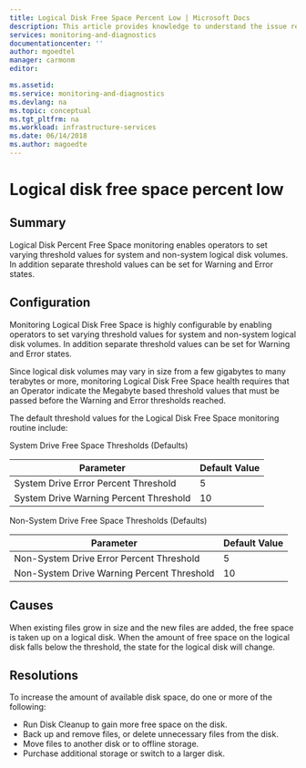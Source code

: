 ```yaml
---
title: Logical Disk Free Space Percent Low | Microsoft Docs
description: This article provides knowledge to understand the issue reported, what are the possible causes, and how to resolve the health issue identified by Azure Monitor VM Health.
services: monitoring-and-diagnostics
documentationcenter: ''
author: mgoedtel
manager: carmonm
editor: 

ms.assetid: 
ms.service: monitoring-and-diagnostics
ms.devlang: na
ms.topic: conceptual
ms.tgt_pltfrm: na
ms.workload: infrastructure-services
ms.date: 06/14/2018
ms.author: magoedte
---
```



# Logical disk free space percent low

## Summary

Logical Disk Percent Free Space monitoring enables operators to set varying threshold values for system and non-system logical disk volumes. In addition separate threshold values can be set for Warning and Error states.

## Configuration

Monitoring Logical Disk Free Space is highly configurable by enabling operators to set varying threshold values for system and non-system logical disk volumes. In addition separate threshold values can be set for Warning and Error states.

Since logical disk volumes may vary in size from a few gigabytes to many terabytes or more, monitoring Logical Disk Free Space health requires that an Operator indicate the Megabyte based threshold values that must be passed before the Warning and Error thresholds reached.

The default threshold values for the Logical Disk Free Space monitoring routine include:

System Drive Free Space Thresholds (Defaults)

|Parameter |Default Value | 
|----------|--------------| 
|System Drive Error Percent Threshold |5 | 
|System Drive Warning Percent Threshold |10 |  

Non-System Drive Free Space Thresholds (Defaults) 

|Parameter |Default Value | 
|----------|--------------| 
|Non-System Drive Error Percent Threshold |5 | 
|Non-System Drive Warning Percent Threshold |10 | 

## Causes

When existing files grow in size and the new files are added, the free space is taken up on a logical disk.  When the amount of free space on the logical disk falls below the threshold, the state for the logical disk will change.

## Resolutions

To increase the amount of available disk space, do one or more of the following:

- Run Disk Cleanup to gain more free space on the disk. 
- Back up and remove files, or delete unnecessary files from the disk. 
- Move files to another disk or to offline storage.
- Purchase additional storage or switch to a larger disk.